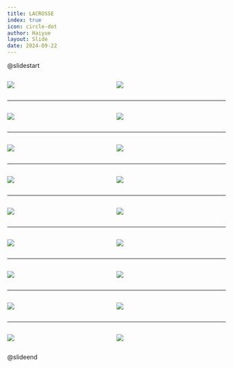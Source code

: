 ```yaml
---
title: LACROSSE
index: true
icon: circle-dot
author: Haiyue
layout: Slide
date: 2024-09-22
---
```

 
@slidestart

<div style="display:flex">
<div style="flex:1">

![](https://raw.githubusercontent.com/yclord/reading/refs/heads/master/english/Level-S/LACROSSE/001.webp)
</div>
<div style="flex:1">

![](https://raw.githubusercontent.com/yclord/reading/refs/heads/master/english/Level-S/LACROSSE/002.webp)
</div>
</div>

---

<div style="display:flex">
<div style="flex:1">

![](https://raw.githubusercontent.com/yclord/reading/refs/heads/master/english/Level-S/LACROSSE/003.webp)
</div>
<div style="flex:1">

![](https://raw.githubusercontent.com/yclord/reading/refs/heads/master/english/Level-S/LACROSSE/004.webp)
</div>
</div>

---

<div style="display:flex">
<div style="flex:1">

![](https://raw.githubusercontent.com/yclord/reading/refs/heads/master/english/Level-S/LACROSSE/005.webp)
</div>
<div style="flex:1">

![](https://raw.githubusercontent.com/yclord/reading/refs/heads/master/english/Level-S/LACROSSE/006.webp)
</div>
</div>

---

<div style="display:flex">
<div style="flex:1">

![](https://raw.githubusercontent.com/yclord/reading/refs/heads/master/english/Level-S/LACROSSE/007.webp)
</div>
<div style="flex:1">

![](https://raw.githubusercontent.com/yclord/reading/refs/heads/master/english/Level-S/LACROSSE/008.webp)
</div>
</div>

---

<div style="display:flex">
<div style="flex:1">

![](https://raw.githubusercontent.com/yclord/reading/refs/heads/master/english/Level-S/LACROSSE/009.webp)
</div>
<div style="flex:1">

![](https://raw.githubusercontent.com/yclord/reading/refs/heads/master/english/Level-S/LACROSSE/010.webp)
</div>
</div>

---

<div style="display:flex">
<div style="flex:1">

![](https://raw.githubusercontent.com/yclord/reading/refs/heads/master/english/Level-S/LACROSSE/011.webp)
</div>
<div style="flex:1">

![](https://raw.githubusercontent.com/yclord/reading/refs/heads/master/english/Level-S/LACROSSE/012.webp)
</div>
</div>

---

<div style="display:flex">
<div style="flex:1">

![](https://raw.githubusercontent.com/yclord/reading/refs/heads/master/english/Level-S/LACROSSE/013.webp)
</div>
<div style="flex:1">

![](https://raw.githubusercontent.com/yclord/reading/refs/heads/master/english/Level-S/LACROSSE/014.webp)
</div>
</div>

---

<div style="display:flex">
<div style="flex:1">

![](https://raw.githubusercontent.com/yclord/reading/refs/heads/master/english/Level-S/LACROSSE/015.webp)
</div>
<div style="flex:1">

![](https://raw.githubusercontent.com/yclord/reading/refs/heads/master/english/Level-S/LACROSSE/016.webp)
</div>
</div>

---

<div style="display:flex">
<div style="flex:1">

![](https://raw.githubusercontent.com/yclord/reading/refs/heads/master/english/Level-S/LACROSSE/017.webp)
</div>
<div style="flex:1">

![](https://raw.githubusercontent.com/yclord/reading/refs/heads/master/english/Level-S/LACROSSE/018.webp)
</div>
</div>

@slideend